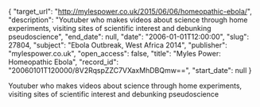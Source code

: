 {
  "target_url": "http://mylespower.co.uk/2015/06/06/homeopathic-ebola/", 
  "description": "Youtuber who makes videos about science through home experiments, visiting sites of scientific interest and debunking pseudoscience", 
  "end_date": null, 
  "date": "2006-01-01T12:00:00", 
  "slug": 27804, 
  "subject": "Ebola Outbreak, West Africa 2014", 
  "publisher": "mylespower.co.uk", 
  "open_access": false, 
  "title": "Myles Power: Homeopathic Ebola", 
  "record_id": "20060101T120000/8V2RqspZZC7VXaxMhDBQmw==", 
  "start_date": null
}

Youtuber who makes videos about science through home experiments, visiting sites of scientific interest and debunking pseudoscience